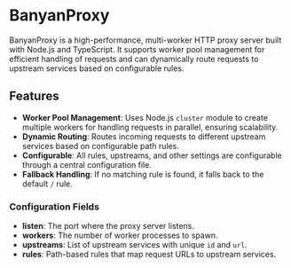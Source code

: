 # BanyanProxy

BanyanProxy is a high-performance, multi-worker HTTP proxy server built with Node.js and TypeScript. It supports worker pool management for efficient handling of requests and can dynamically route requests to upstream services based on configurable rules.

## Features

- **Worker Pool Management**: Uses Node.js `cluster` module to create multiple workers for handling requests in parallel, ensuring scalability.
- **Dynamic Routing**: Routes incoming requests to different upstream services based on configurable path rules.
- **Configurable**: All rules, upstreams, and other settings are configurable through a central configuration file.
- **Fallback Handling**: If no matching rule is found, it falls back to the default `/` rule.

### Configuration Fields

- **listen**: The port where the proxy server listens.
- **workers**: The number of worker processes to spawn.
- **upstreams**: List of upstream services with unique `id` and `url`.
- **rules**: Path-based rules that map request URLs to upstream services.


